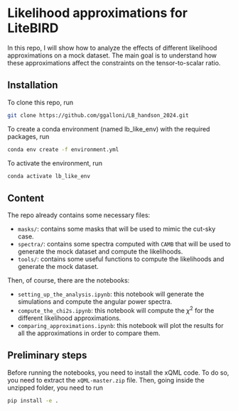 # Likelihood approximations for LiteBIRD

In this repo, I will show how to analyze the effects of different likelihood
approximations on a mock dataset. The main goal is to understand how these
approximations affect the constraints on the tensor-to-scalar ratio.

## Installation

To clone this repo, run

```bash
git clone https://github.com/ggalloni/LB_handson_2024.git
```

To create a conda environment (named lb_like_env) with the required packages, run

```bash
conda env create -f environment.yml
```

To activate the environment, run

```bash
conda activate lb_like_env
```

## Content

The repo already contains some necessary files:

- `masks/`: contains some masks that will be used to mimic the cut-sky case.
- `spectra/`: contains some spectra computed with `CAMB` that will be used to generate the
            mock dataset and compute the likelihoods.
- `tools/`: contains some useful functions to compute the likelihoods and generate the mock dataset.

Then, of course, there are the notebooks:

- `setting_up_the_analysis.ipynb`: this notebook will generate the simulations and
                                    compute the angular power spectra.
- `compute_the_chi2s.ipynb`: this notebook will compute the $\chi^2$ for the different
                                likelihood approximations.
- `comparing_approximations.ipynb`: this notebook will plot the results for all the
                                    approximations in order to compare them.

## Preliminary steps

Before running the notebooks, you need to install the xQML code. To do so, you need to
extract the `xQML-master.zip` file. Then, going inside the unzipped folder, you
need to run

```bash
pip install -e .
```
